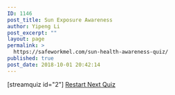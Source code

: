 ```yaml
---
ID: 1146
post_title: Sun Exposure Awareness
author: Yipeng Li
post_excerpt: ""
layout: page
permalink: >
  https://safeworkmel.com/sun-health-awareness-quiz/
published: true
post_date: 2018-10-01 20:42:14
---
```

[streamquiz id="2"]
<a href="https://safeworkmel.com/sun-health-awareness-quiz/" role="button">
Restart
</a>
<a href="https://safeworkmel.com/self-protection-behavior-assessment/" role="button">
Next Quiz
</a>